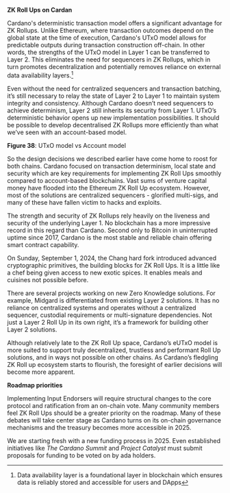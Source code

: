 **ZK Roll Ups on Cardan**

Cardano's deterministic transaction model offers a significant advantage for ZK Rollups. Unlike Ethereum, where transaction outcomes depend on the global state at the time of execution, Cardano's UTxO model allows for predictable outputs during transaction construction off-chain. In other words, the strengths of the UTxO model in Layer 1 can be transferred to Layer 2. This eliminates the need for sequencers in ZK Rollups, which in turn promotes decentralization and potentially removes reliance on external data availability layers.[^1] 

Even without the need for centralized sequencers and transaction batching, it’s still necessary to relay the state of Layer 2 to Layer 1 to maintain system integrity and consistency. Although Cardano doesn’t need sequencers to achieve determinism, Layer 2 still inherits its security from Layer 1.  UTxO’s deterministic behavior opens up new implementation possibilities. It should be possible to develop decentralised ZK Rollups more efficiently than what we’ve seen with an account-based model. 

**Figure 38**:  UTxO model vs Account model   

So the design decisions we described earlier have come home to roost for both chains. Cardano focused on transaction determinism, local state and security which are key requirements for implementing ZK Roll Ups smoothly compared to account-based blockchains. Vast sums of venture capital money have flooded into the Ethereum ZK Roll Up ecosystem. However, most of the solutions are centralized sequencers - glorified multi-sigs, and many of these have fallen victim to hacks and exploits. 

The strength and security of ZK Rollups rely heavily on the liveness and security of the underlying Layer 1. No blockchain has a more impressive record in this regard than Cardano. Second only to Bitcoin in uninterrupted uptime since 2017, Cardano is the most stable and reliable chain offering smart contract capability. 

On Sunday, September 1, 2024, the Chang hard fork introduced advanced cryptographic primitives, the building blocks for ZK Roll Ups. It is a little like a chef being given access to new exotic spices. It enables meals and cuisines not possible before.

There are several projects working on new Zero Knowledge solutions. For example, Midgard is differentiated from existing Layer 2 solutions. It has no reliance on centralized systems and operates without a centralized sequencer, custodial requirements or multi-signature dependencies. Not just a Layer 2 Roll Up in its own right, it’s a framework for building other Layer 2 solutions. 

Although relatively late to the ZK Roll Up space, Cardano’s eUTxO model is more suited to support truly decentralized, trustless and performant Roll Up solutions, and in ways not possible on other chains. As Cardano’s fledgling ZK Roll up ecosystem starts to flourish, the foresight of earlier decisions will become more apparent. 

**Roadmap priorities** 

Implementing Input Endorsers will require structural changes to the core protocol and ratification from an on-chain vote. Many community members feel ZK Roll Ups should be a greater priority on the roadmap. Many of these debates will take center stage as Cardano turns on its on-chain governance mechanisms and the treasury becomes more accessible in 2025. 

We are starting fresh with a new funding process in 2025. Even established initiatives like *The Cardano Summit* and *Project Catalyst* must submit proposals for funding to be voted on by ada holders.

[^1]: Data availability layer is a foundational layer in blockchain which ensures data is reliably stored and accessible for users and DApps
